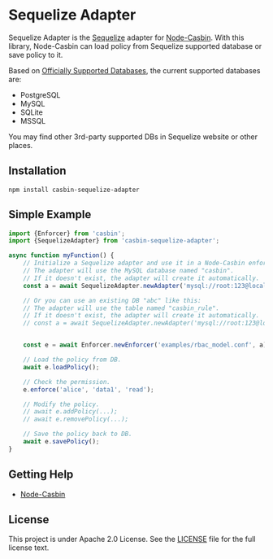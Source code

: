 Sequelize Adapter
====

Sequelize Adapter is the [Sequelize](https://github.com/sequelize/sequelize) adapter for [Node-Casbin](https://github.com/casbin/node-casbin). With this library, Node-Casbin can load policy from Sequelize supported database or save policy to it.

Based on [Officially Supported Databases](http://docs.sequelizejs.com/), the current supported databases are:

- PostgreSQL
- MySQL
- SQLite
- MSSQL

You may find other 3rd-party supported DBs in Sequelize website or other places.

## Installation

    npm install casbin-sequelize-adapter

## Simple Example

```typescript
import {Enforcer} from 'casbin';
import {SequelizeAdapter} from 'casbin-sequelize-adapter';

async function myFunction() {
    // Initialize a Sequelize adapter and use it in a Node-Casbin enforcer:
    // The adapter will use the MySQL database named "casbin".
    // If it doesn't exist, the adapter will create it automatically.
    const a = await SequelizeAdapter.newAdapter('mysql://root:123@localhost:3306/'); // Your connection string. 

    // Or you can use an existing DB "abc" like this:
    // The adapter will use the table named "casbin_rule".
    // If it doesn't exist, the adapter will create it automatically.
    // const a = await SequelizeAdapter.newAdapter('mysql://root:123@localhost:3306/abc');


    const e = await Enforcer.newEnforcer('examples/rbac_model.conf', a);

    // Load the policy from DB.
    await e.loadPolicy();

    // Check the permission.
    e.enforce('alice', 'data1', 'read');

    // Modify the policy.
    // await e.addPolicy(...);
    // await e.removePolicy(...);

    // Save the policy back to DB.
    await e.savePolicy();
}
```

## Getting Help

- [Node-Casbin](https://github.com/casbin/node-casbin)

## License

This project is under Apache 2.0 License. See the [LICENSE](LICENSE) file for the full license text.

